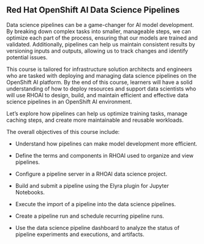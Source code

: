 ## Red Hat OpenShift AI Data Science Pipelines

Data science pipelines can be a game-changer for AI model development. By breaking down complex tasks into smaller, manageable steps, we can optimize each part of the process, ensuring that our models are trained and validated. Additionally, pipelines can help us maintain consistent results by versioning inputs and outputs, allowing us to track changes and identify potential issues.

This course is tailored for infrastructure solution architects and engineers who are tasked with deploying and managing data science pipelines on the OpenShift AI platform. By the end of this course, learners will have a solid understanding of how to deploy resources and support data scientists who will use RHOAI to design, build, and maintain efficient and effective data science pipelines in an OpenShift AI environment.

Let’s explore how pipelines can help us optimize training tasks, manage caching steps, and create more maintainable and reusable workloads.

The overall objectives of this course include:

 * Understand how pipelines can make model development more efficient.

 * Define the terms and components in RHOAI used to organize and view pipelines.

 * Configure a pipeline server in a RHOAI data science project.

 * Build and submit a pipeline using the Elyra plugin for Jupyter Notebooks.

 * Execute the import of a pipeline into the data science pipelines.

 * Create a pipeline run and schedule recurring pipeline runs.

 * Use the data science pipeline dashboard to analyze the status of pipeline experiments and executions, and artifacts.